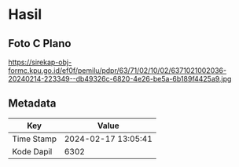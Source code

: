# Hasil

## Foto C Plano

https://sirekap-obj-formc.kpu.go.id/ef0f/pemilu/pdpr/63/71/02/10/02/6371021002036-20240214-223349--db49326c-6820-4e26-be5a-6b189f4425a9.jpg


## Metadata

| Key        | Value               |
| ---------- | ------------------- |
| Time Stamp | 2024-02-17 13:05:41 |
| Kode Dapil | 6302                |



